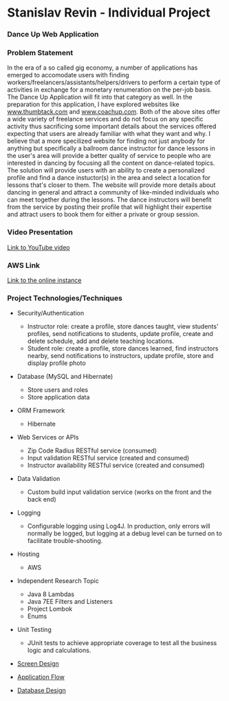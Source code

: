 # Stanislav Revin - Individual Project
### Dance Up Web Application
### Problem Statement
In the era of a so called gig economy, a number of applications has emerged to accomodate users with finding workers/freelancers/assistants/helpers/drivers to perform a certain type of activities in exchange for a monetary renumeration on the per-job basis. The Dance Up Application will fit into that category as well. In the preparation for this application, I have explored websites like www.thumbtack.com and www.coachup.com. Both of the above sites offer a wide variety of freelance services and do not focus on any specific activity thus sacrificing some important details about the services offered expecting that users are already familiar with what they want and why. I believe that a more specilized website for finding not just anybody for anything but specifically a ballroom dance instructor for dance lessons in the user's area will provide a better quality of service to people who are interested in dancing by focusing all the content on dance-related topics. The solution will provide users with an ability to create a personalized profile and find a dance instuctor(s) in the area and select a location for lessons that's closer to them. The website will provide more details about dancing in general and attract a community of like-minded individuals who can meet together during the lessons. The dance instructors will benefit from the service by posting their profile that will highlight their expertise and attract users to book them for either a private or group session.

### Video Presentation
[Link to YouTube video](https://www.youtube.com/watch?v=JX6susee26k)

### AWS Link
[Link to the online instance](http://18.219.182.38:8080/danceup/)

### Project Technologies/Techniques 

* Security/Authentication
  * Instructor role: create a profile, store dances taught, view students' profiles, send notifications to students, update profile,
    create and delete schedule, add and delete teaching locations.
  * Student role: create a profile, store dances learned, find instructors nearby, send notifications to instructors, update profile, store and display profile photo
* Database (MySQL and Hibernate)
  * Store users and roles
  * Store application data
* ORM Framework
  * Hibernate
* Web Services or APIs
  * Zip Code Radius RESTful service (consumed)
  * Input validation RESTful service (created and consumed)
  * Instructor availability RESTful service (created and consumed)
* Data Validation
  * Custom build input validation service (works on the front and the back end)
* Logging
  * Configurable logging using Log4J. In production, only errors will normally be logged, but logging at a debug level can be turned on to facilitate trouble-shooting. 
* Hosting
  * AWS
* Independent Research Topic
  * Java 8 Lambdas
  * Java 7EE Filters and Listeners
  * Project Lombok
  * Enums
* Unit Testing
  * JUnit tests to achieve appropriate coverage to test all the business logic and calculations.


* [Screen Design](DesignDocuments/wireframes/images/)
* [Application Flow](DesignDocuments/applicationFlow.md)
* [Database Design](DesignDocuments/ERD.JPEG)
